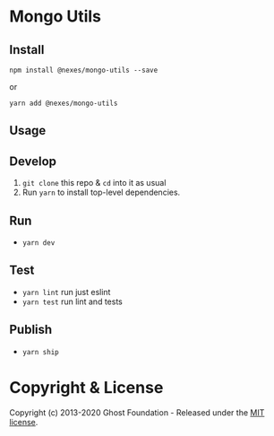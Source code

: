 # Mongo Utils

## Install

`npm install @nexes/mongo-utils --save`

or

`yarn add @nexes/mongo-utils`


## Usage


## Develop

1. `git clone` this repo & `cd` into it as usual
2. Run `yarn` to install top-level dependencies.


## Run

- `yarn dev`


## Test

- `yarn lint` run just eslint
- `yarn test` run lint and tests


## Publish

- `yarn ship`


# Copyright & License

Copyright (c) 2013-2020 Ghost Foundation - Released under the [MIT license](LICENSE).
